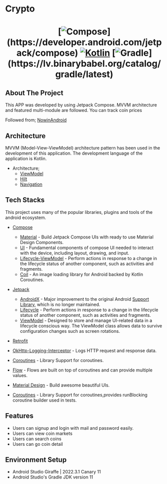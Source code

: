 # Crypto

  <h1 align="center"Cryptocurrency Price Tracker App</h1>
  
  [![Compose](https://img.shields.io/badge/compose-1.4.0-red.svg?)](https://developer.android.com/jetpack/compose)
  [![Kotlin](https://img.shields.io/badge/Kotlin-1.7.20-purple.svg?logo=kotlin)](http://kotlinlang.org)
  [![Gradle](https://img.shields.io/badge/gradle-7.5-blue.svg?)](https://lv.binarybabel.org/catalog/gradle/latest)


## About The Project
  
This APP was developed by using Jetpack Compose. MVVM architecture and featured multi-module are followed.
You can track coin prices

Followed from;
 [NowinAndroid](https://github.com/android/nowinandroid)

  ## Architecture
MVVM (Model-View-ViewModel) architecture pattern has been used in the development of this application. The development language of the application is Kotlin.

* Architecture;
    * [ViewModel](https://developer.android.com/topic/libraries/architecture/viewmodel)
    * [Hilt](https://developer.android.com/training/dependency-injection/hilt-android) 
    * [Navigation](https://developer.android.com/guide/navigation)

## Tech Stacks
This project uses many of the popular libraries, plugins and tools of the android ecosystem.
 
- [Compose](https://developer.android.com/jetpack/compose)
  
    - [Material](https://developer.android.com/jetpack/androidx/releases/compose-material) - Build Jetpack Compose UIs with ready to use Material Design Components.
    - [UI](https://developer.android.com/jetpack/androidx/releases/compose-ui) - Fundamental components of compose UI needed to interact with the device, including layout, drawing, and input.
    - [Lifecycle-ViewModel](https://developer.android.com/jetpack/androidx/releases/lifecycle) - Perform actions in response to a change in the lifecycle status of another component, such as activities and fragments.
    - [Coil](https://coil-kt.github.io/coil/compose/) - An image loading library for Android backed by Kotlin Coroutines.

- [Jetpack](https://developer.android.com/jetpack)
  
    - [AndroidX](https://developer.android.com/jetpack/androidx) - Major improvement to the original Android [Support Library](https://developer.android.com/topic/libraries/support-library/index), which is no longer maintained.
    - [Lifecycle](https://developer.android.com/topic/libraries/architecture/lifecycle) - Perform actions in response to a change in the lifecycle status of another component, such as activities and fragments.
    - [ViewModel](https://developer.android.com/topic/libraries/architecture/viewmodel) - Designed to store and manage UI-related data in a lifecycle conscious way. The ViewModel class allows data to survive configuration changes such as screen rotations.

- [Retrofit](https://square.github.io/retrofit/)
- [OkHttp-Logging-Interceptor](https://github.com/square/okhttp/blob/master/okhttp-logging-interceptor/README.md) - Logs HTTP request and response data.
- [Coroutines](https://github.com/Kotlin/kotlinx.coroutines) - Library Support for coroutines.
- [Flow](https://developer.android.com/kotlin/flow) - Flows are built on top of coroutines and can provide multiple values.
- [Material Design](https://material.io/develop/android/docs/getting-started/) - Build awesome beautiful UIs.
- [Coroutines](https://github.com/Kotlin/kotlinx.coroutines) - Library Support for coroutines,provides runBlocking coroutine builder used in tests.
  
## Features
  - Users can signup and login with mail and password easily.
  - Users can view coin markets
  - Users can search coins 
  - Users can go coin detail


## Environment Setup
  - Android Studio Giraffe | 2022.3.1 Canary 11
  - Android Studio's Gradle JDK version 11
